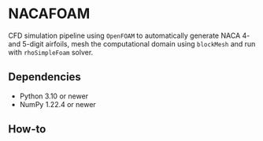 # NACAFOAM

CFD simulation pipeline using `OpenFOAM` to automatically generate NACA 4- and 5-digit airfoils, mesh the
computational domain using `blockMesh` and run with `rhoSimpleFoam` solver.

## Dependencies
* Python 3.10 or newer
* NumPy 1.22.4 or newer

## How-to
